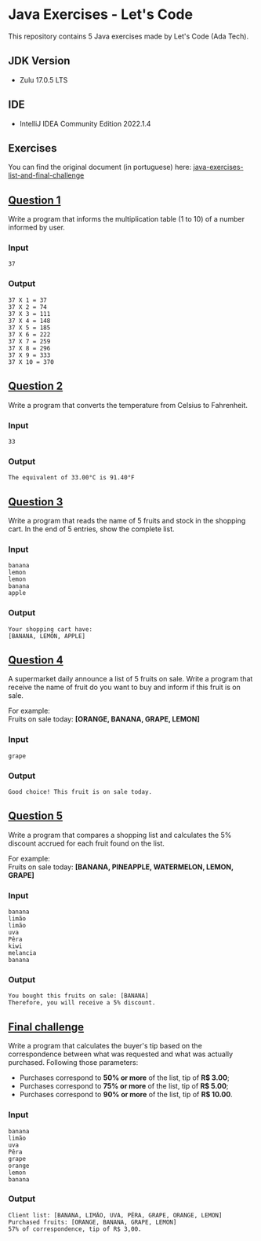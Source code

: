 # Java Exercises - Let's Code

This repository contains 5 Java exercises made by Let's Code (Ada Tech).

## JDK Version
- Zulu 17.0.5 LTS

## IDE
- IntelliJ IDEA Community Edition 2022.1.4

## Exercises

You can find the original document (in portuguese) here: [java-exercises-list-and-final-challenge](./java-exercises-list-and-final-challenge.pdf)

## [Question 1](./src/com/ismaelmoura/letscode/ExerciseOne.java)
Write a program that informs the multiplication table (1 to 10) of a number informed by user.

### Input

```terminal
37
```

### Output

```terminal
37 X 1 = 37 
37 X 2 = 74 
37 X 3 = 111 
37 X 4 = 148 
37 X 5 = 185 
37 X 6 = 222 
37 X 7 = 259 
37 X 8 = 296 
37 X 9 = 333 
37 X 10 = 370
```

## [Question 2](./src/com/ismaelmoura/letscode/ExerciseTwo.java)
Write a program that converts the temperature from Celsius to Fahrenheit.

### Input

```terminal
33
```

### Output

```terminal
The equivalent of 33.00°C is 91.40°F
```

## [Question 3](./src/com/ismaelmoura/letscode/ExerciseThree.java)
Write a program that reads the name of 5 fruits and stock in the shopping cart.
In the end of 5 entries, show the complete list.

### Input

```terminal
banana
lemon
lemon
banana
apple
```

### Output

```terminal
Your shopping cart have: 
[BANANA, LEMON, APPLE]
```

## [Question 4](./src/com/ismaelmoura/letscode/ExerciseFour.java)
A supermarket daily announce a list of 5 fruits on sale.
Write a program that receive the name of fruit do you want to buy and inform if this fruit is on sale.

For example: <br>
Fruits on sale today: **[ORANGE, BANANA, GRAPE, LEMON]**

### Input

```terminal
grape
```

### Output

```terminal
Good choice! This fruit is on sale today.
```

## [Question 5](./src/com/ismaelmoura/letscode/ExerciseFive.java)
Write a program that compares a shopping list and calculates the 5% discount accrued for each fruit found on the list.

For example: <br>
Fruits on sale today: **[BANANA, PINEAPPLE, WATERMELON, LEMON, GRAPE]**

### Input

```terminal
banana
limão
limão
uva
Pêra
kiwi
melancia
banana
```

### Output

```terminal
You bought this fruits on sale: [BANANA]
Therefore, you will receive a 5% discount.
```

## [Final challenge](./src/com/ismaelmoura/letscode/FinalChallenge.java)
Write a program that calculates the buyer's tip based on the correspondence between what was requested
and what was actually purchased. Following those parameters:

- Purchases correspond to **50% or more** of the list, tip of **R$ 3.00**;
- Purchases correspond to **75% or more** of the list, tip of **R$ 5.00**;
- Purchases correspond to **90% or more** of the list, tip of **R$ 10.00**.

### Input

```terminal
banana
limão
uva
Pêra
grape
orange
lemon
banana
```

### Output

```terminal
Client list: [BANANA, LIMÃO, UVA, PÊRA, GRAPE, ORANGE, LEMON]
Purchased fruits: [ORANGE, BANANA, GRAPE, LEMON]
57% of correspondence, tip of R$ 3,00.
```
